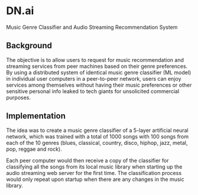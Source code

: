 # DN.ai
Music Genre Classifier and Audio Streaming Recommendation System

## Background
The objective is to allow users to request for music recommendation and streaming services from peer machines based on their genre preferences.  By using a distributed system of identical music genre classifier (ML model) in individual user computers in a peer-to-peer network, users can enjoy services among themselves without having their music preferences or other sensitive personal info leaked to tech giants for unsolicited commercial purposes.

## Implementation
The idea was to create a music genre classifier of a 5-layer artificial neural network, which was trained with a total of 1000 songs with 100 songs from each of the 10 genres (blues, classical, country, disco, hiphop, jazz, metal, pop, reggae and rock).

Each peer computer would then receive a copy of the classifier for classifying all the songs from its local music library when starting up the audio streaming web server for the first time.  The classification process would only repeat upon startup when there are any changes in the music library.

